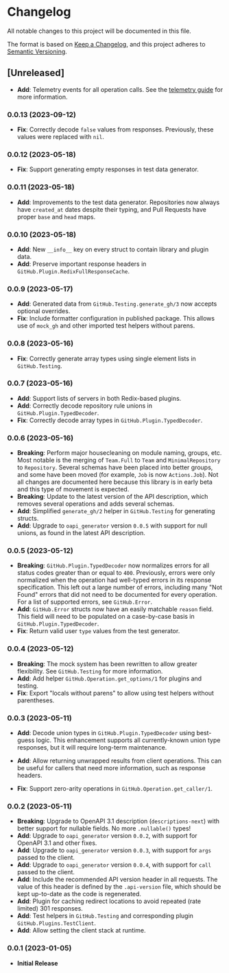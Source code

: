 # Changelog

All notable changes to this project will be documented in this file.

The format is based on [Keep a Changelog](https://keepachangelog.com/en/1.0.0/),
and this project adheres to [Semantic Versioning](https://semver.org/spec/v2.0.0.html).

## [Unreleased]

* **Add**: Telemetry events for all operation calls.
  See the [telemetry guide](guides/telemetry.md) for more information.

### 0.0.13 (2023-09-12)

* **Fix**: Correctly decode `false` values from responses.
  Previously, these values were replaced with `nil`.

### 0.0.12 (2023-05-18)

* **Fix**: Support generating empty responses in test data generator.

### 0.0.11 (2023-05-18)

* **Add**: Improvements to the test data generator.
  Repositories now always have `created_at` dates despite their typing, and Pull Requests have proper `base` and `head` maps.

### 0.0.10 (2023-05-18)

* **Add**: New `__info__` key on every struct to contain library and plugin data.
* **Add**: Preserve important response headers in `GitHub.Plugin.RedixFullResponseCache`.

### 0.0.9 (2023-05-17)

* **Add**: Generated data from `GitHub.Testing.generate_gh/3` now accepts optional overrides.
* **Fix**: Include formatter configuration in published package.
  This allows use of `mock_gh` and other imported test helpers without parens.

### 0.0.8 (2023-05-16)

* **Fix**: Correctly generate array types using single element lists in `GitHub.Testing`.

### 0.0.7 (2023-05-16)

* **Add**: Support lists of servers in both Redix-based plugins.
* **Add**: Correctly decode repository rule unions in `GitHub.Plugin.TypedDecoder`.
* **Fix**: Correctly decode array types in `GitHub.Plugin.TypedDecoder`.

### 0.0.6 (2023-05-16)

* **Breaking**: Perform major housecleaning on module naming, groups, etc.
  Most notable is the merging of `Team.Full` to `Team` and `MinimalRepository` to `Repository`.
  Several schemas have been placed into better groups, and some have been moved (for example, `Job` is now `Actions.Job`).
  Not all changes are documented here because this library is in early beta and this type of movement is expected.
* **Breaking**: Update to the latest version of the API description, which removes several operations and adds several schemas.
* **Add**: Simplified `generate_gh/2` helper in `GitHub.Testing` for generating structs.
* **Add**: Upgrade to `oapi_generator` version `0.0.5` with support for null unions, as found in the latest API description.

### 0.0.5 (2023-05-12)

* **Breaking**: `GitHub.Plugin.TypedDecoder` now normalizes errors for all status codes greater than or equal to `400`.
  Previously, errors were only normalized when the operation had well-typed errors in its response specification.
  This left out a large number of errors, including many "Not Found" errors that did not need to be documented for every operation.
  For a list of supported errors, see `GitHub.Error`.
* **Add**: `GitHub.Error` structs now have an easily matchable `reason` field.
  This field will need to be populated on a case-by-case basis in `GitHub.Plugin.TypedDecoder`.
* **Fix**: Return valid user `type` values from the test generator.

### 0.0.4 (2023-05-12)

* **Breaking**: The mock system has been rewritten to allow greater flexibility.
  See `GitHub.Testing` for more information.
* **Add**: Add helper `GitHub.Operation.get_options/1` for plugins and testing.
* **Fix**: Export "locals without parens" to allow using test helpers without parentheses.

### 0.0.3 (2023-05-11)

* **Add**: Decode union types in `GitHub.Plugin.TypedDecoder` using best-guess logic.
  This enhancement supports all currently-known union type responses, but it will require long-term maintenance.
* **Add**: Allow returning unwrapped results from client operations.
  This can be useful for callers that need more information, such as response headers.

* **Fix**: Support zero-arity operations in `GitHub.Operation.get_caller/1`.

### 0.0.2 (2023-05-11)

* **Breaking**: Upgrade to OpenAPI 3.1 description (`descriptions-next`) with better support for nullable fields.
  No more `.nullable()` types!
* **Add**: Upgrade to `oapi_generator` version `0.0.2`, with support for OpenAPI 3.1 and other fixes.
* **Add**: Upgrade to `oapi_generator` version `0.0.3`, with support for `args` passed to the client.
* **Add**: Upgrade to `oapi_generator` version `0.0.4`, with support for `call` passed to the client.
* **Add**: Include the recommended API version header in all requests.
  The value of this header is defined by the `.api-version` file, which should be kept up-to-date
  as the code is regenerated.
* **Add**: Plugin for caching redirect locations to avoid repeated (rate limited) 301 responses.
* **Add**: Test helpers in `GitHub.Testing` and corresponding plugin `GitHub.Plugins.TestClient`.
* **Add**: Allow setting the client stack at runtime.

### 0.0.1 (2023-01-05)

* **Initial Release**
